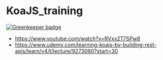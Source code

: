 # KoaJS_training

[![Greenkeeper badge](https://badges.greenkeeper.io/MrDataScientist/KoaJS_training.svg)](https://greenkeeper.io/)

- https://www.youtube.com/watch?v=RVxx2T7SPw8
- https://www.udemy.com/learning-koajs-by-building-rest-apis/learn/v4/t/lecture/9273080?start=30
